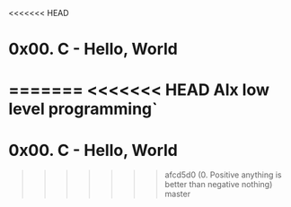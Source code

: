 <<<<<<< HEAD
# 0x00. C - Hello, World
=======
<<<<<<< HEAD
Alx low level programming`
=======
# 0x00. C - Hello, World
>>>>>>> afcd5d0 (0. Positive anything is better than negative nothing)
>>>>>>> master
